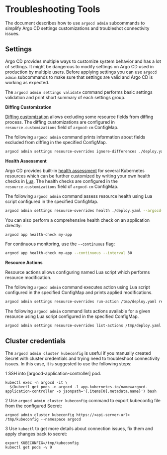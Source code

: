 # Troubleshooting Tools

The document describes how to use `argocd admin` subcommands to simplify Argo CD settings customizations and troubleshot
connectivity issues.

## Settings

Argo CD provides multiple ways to customize system behavior and has a lot of settings. It might be dangerous to modify
settings on Argo CD used in production by multiple users. Before applying settings you can use `argocd admin` subcommands to
make sure that settings are valid and Argo CD is working as expected.

The `argocd admin settings validate` command performs basic settings validation and print short summary
of each settings group.

**Diffing Customization**

[Diffing customization](../user-guide/diffing.md) allows excluding some resource fields from diffing process.
The diffing customizations are configured in `resource.customizations` field of `argocd-cm` ConfigMap.

The following `argocd admin` command prints information about fields excluded from diffing in the specified ConfigMap.

```bash
argocd admin settings resource-overrides ignore-differences ./deploy.yaml --argocd-cm-path ./argocd-cm.yaml
```

**Health Assessment**

Argo CD provides built-in [health assessment](./health.md) for several Kubernetes resources which can be further
customized by writing your own health checks in [Lua](https://www.lua.org/).
The health checks are configured in the `resource.customizations` field of `argocd-cm` ConfigMap.

The following `argocd admin` command assess resource health using Lua script configured in the specified ConfigMap.

```bash
argocd admin settings resource-overrides health ./deploy.yaml --argocd-cm-path ./argocd-cm.yaml
```

You can also perform a comprehensive health check on an application directly:

```bash
argocd app health-check my-app
```

For continuous monitoring, use the `--continuous` flag:

```bash
argocd app health-check my-app --continuous --interval 30
```

**Resource Actions**

Resource actions allows configuring named Lua script which performs resource modification.

The following `argocd admin` command executes action using Lua script configured in the specified ConfigMap and prints
applied modifications.

```bash
argocd admin settings resource-overrides run-action /tmp/deploy.yaml restart --argocd-cm-path /private/tmp/argocd-cm.yaml
```

The following `argocd admin` command lists actions available for a given resource using Lua script configured in the specified ConfigMap.

```bash
argocd admin settings resource-overrides list-actions /tmp/deploy.yaml --argocd-cm-path /private/tmp/argocd-cm.yaml
```

## Cluster credentials

The `argocd admin cluster kubeconfig` is useful if you manually created Secret with cluster credentials and trying need to
troubleshoot connectivity issues. In this case, it is suggested to use the following steps:

1 SSH into [argocd-application-controller] pod.

```
kubectl exec -n argocd -it \
  $(kubectl get pods -n argocd -l app.kubernetes.io/name=argocd-application-controller -o jsonpath='{.items[0].metadata.name}') bash
```

2 Use `argocd admin cluster kubeconfig` command to export kubeconfig file from the configured Secret:

```
argocd admin cluster kubeconfig https://<api-server-url> /tmp/kubeconfig --namespace argocd
```

3 Use `kubectl` to get more details about connection issues, fix them and apply changes back to secret:

```
export KUBECONFIG=/tmp/kubeconfig
kubectl get pods -v 9
```